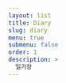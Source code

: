 ```yaml
---
layout: list
title: Diary
slug: diary
menu: true
submenu: false
order: 1
description: >
  일기장  
---
```

